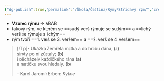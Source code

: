 ```yaml
---
{"dg-publish":true,"permalink":"/Škola/Čeština/Rýmy/Střídavý rým/","created":"2024-05-15T18:34:05.294+02:00","updated":"2024-05-15T18:49:29.375+02:00"}
---
```


- **Vzorec rýmu** -> ABAB
- takový rým, ve kterém se ==sudý verš rýmuje se sudým== a ==lichý verš se rýmuje s lichým==
- rým tvoří ==1. verš se 3. veršem== a ==2. verš se 4. veršem==

> [!Tip]- Ukázka
> Zemřela matka a do hrobu dána, **(a)**  
>siroty po ní zůstaly; **(b)**  
>i přicházely každičkého rána **(a)**  
>a matičku svou hledaly. **(b)**
>
>\- Karel Jaromír Erben: *Kytice*